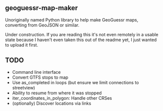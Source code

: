 ## geoguessr-map-maker
Unoriginally named Python library to help make GeoGuessr maps, converting from GeoJSON or similar.

Under construction. If you are reading this it's not even remotely in a usable state because I haven't even taken this out of the readme yet, I just wanted to upload it first.

## TODO
- Command line interface
- Convert GTFS stops to map
- Use as_completed in loops (but ensure we limit connections to streetview)
- Ability to resume from where it was stopped
- iter_coordinates_in_polygon: Handle other CRSes
- (optionally) Discover locations via links